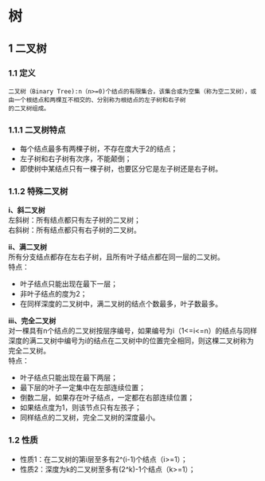 # 树
## 1 二叉树
### 1.1 定义
    二叉树（Binary Tree):n（n>=0)个结点的有限集合，该集合或为空集（称为空二叉树），或由一个根结点和两棵互不相交的、分别称为根结点的左子树和右子树
    的二叉树组成。
### 1.1.1 二叉树特点
* 每个结点最多有两棵子树，不存在度大于2的结点；
* 左子树和右子树有次序，不能颠倒；
* 即使树中某结点只有一棵子树，也要区分它是左子树还是右子树。
### 1.1.2 特殊二叉树
**i、斜二叉树**   
  左斜树：所有结点都只有左子树的二叉树；  
  右斜树：所有结点都只有右子树的二叉树。  
  
**ii、满二叉树**  
    所有分支结点都存在左右子树，且所有叶子结点都在同一层的二叉树。  
  特点：
* 叶子结点只能出现在最下一层；
* 非叶子结点的度为2；
* 在同样深度的二叉树中，满二叉树的结点个数最多，叶子数最多。  

**iii、完全二叉树**  
    对一棵具有n个结点的二叉树按层序编号，如果编号为i（1<=i<=n）的结点与同样深度的满二叉树中编号为i的结点在二叉树中的位置完全相同，则这棵二叉树称为
    完全二叉树。  
  特点：
* 叶子结点只能出现在最下两层；
* 最下层的叶子一定集中在左部连续位置；
* 倒数二层，如果存在叶子结点，一定都在右部连续位置；
* 如果结点度为1，则该节点只有左孩子；
* 同样结点的二叉树，完全二叉树的深度最小。  

### 1.2 性质
* 性质1：在二叉树的第i层至多有2^(i-1)个结点（i>=1）；
* 性质2：深度为k的二叉树至多有(2^k)-1个结点（k>=1）；
